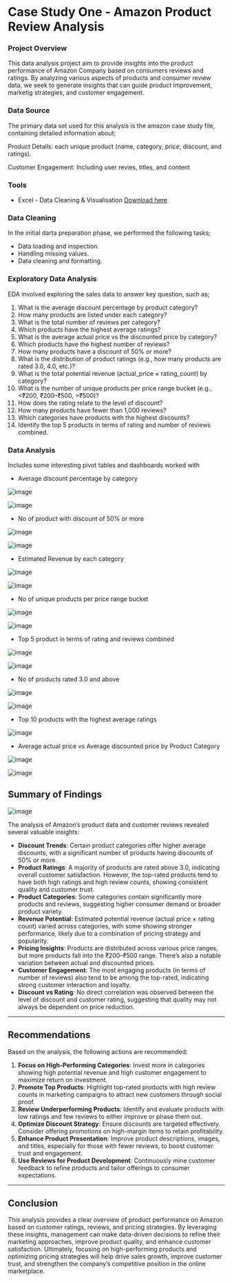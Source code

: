 # Case Study One - Amazon Product Review Analysis

### Project Overview

This data analysis project aim to provide insights into the product performance of Amazon Company based on consumers reviews and ratings. By analyzing various aspects of products and consumer review data, we seek to generate insights that can guide product improvement, marketig strategies, and customer engagement.

### Data Source

The primary data set used for this analysis is the amazon case study file, containing detailed information about;

Product Details: each unique product (name, category, price, discount, and ratings).

Customer Engagement: Including user revies, titles, and content

### Tools

- Excel - Data Cleaning & Visualisation [Download here](https://microaoft.com)

### Data Cleaning

In the initial darta preparation phase, we performed the following tasks;

- Data loading and inspection.
- Handling missing values.
- Data cleaning and formatting.

### Exploratory Data Analysis

EDA involved exploring the sales data to answer key question, such as;

1. What is the average discount percentage by product category? 
2. How many products are listed under each category? 
3. What is the total number of reviews per category?  
4. Which products have the highest average ratings? 
5. What is the average actual price vs the discounted price by category? 
6. Which products have the highest number of reviews? 
7. How many products have a discount of 50% or more? 
8. What is the distribution of product ratings (e.g., how many products are rated 3.0, 
4.0, etc.)? 
9. What is the total potential revenue (actual_price × rating_count) by category? 
10. What is the number of unique products per price range bucket (e.g., <₹200, 
₹200–₹500, >₹500)? 
11. How does the rating relate to the level of discount? 
12. How many products have fewer than 1,000 reviews? 
13. Which categories have products with the highest discounts? 
14. Identify the top 5 products in terms of rating and number of reviews combined.

### Data Analysis

Includes some interesting pivot tables and dashboards worked with

- Average discount percentage by category

![image](https://github.com/user-attachments/assets/375abfb2-ed3b-4320-8f0a-66937084c2ee)

![image](https://github.com/user-attachments/assets/ff0fb4f3-1429-463b-9a80-c3b1c9ef3c16)


- No of  product with discount of 50% or more	
		
![image](https://github.com/user-attachments/assets/83f04894-4572-4a6b-8613-c754e46a55fd)

![image](https://github.com/user-attachments/assets/1d8297f5-bfa7-46d7-8cd9-4a2eb430804a)


- Estimated Revenue by each category	

![image](https://github.com/user-attachments/assets/eb35473a-db85-493f-8016-f3bcda1502ea)

![image](https://github.com/user-attachments/assets/20fcfe94-c874-4756-8f29-7c2fae97b9bc)


- No of unique products per price range bucket 	

![image](https://github.com/user-attachments/assets/ee03c019-7f70-4c34-b1d1-4829d2cf4d95)

![image](https://github.com/user-attachments/assets/8507b1f8-99b0-4aa9-aeb8-8faf43e585d8)


- Top 5 product in terms of rating and reviews combined	

![image](https://github.com/user-attachments/assets/ba93e1cd-c0d9-4c5c-8e27-62cce3513094)

![image](https://github.com/user-attachments/assets/9c774c8b-d3db-49dc-b9ef-a9261e99fd9f)


- No of products rated 3.0 and above	
	
![image](https://github.com/user-attachments/assets/56f22e9e-5b2a-4355-9d7a-043d1aeb47c7)

![image](https://github.com/user-attachments/assets/732f3b78-755f-47e4-83c0-7f8d0d4d59e6)


- Top 10 products with the highest average ratings	

![image](https://github.com/user-attachments/assets/db5cafcf-4a4a-459e-9c3c-5cbe348db5e1)


- Average actual price vs Average discounted price by Product Category		

![image](https://github.com/user-attachments/assets/e1d8883e-044b-4766-812d-8657fa5ffa1c)

![image](https://github.com/user-attachments/assets/2de4d5e0-f551-469a-b430-9be52f40d0a6)

## **Summary of Findings**

![image](https://github.com/user-attachments/assets/4fb4fc86-df5a-4232-bede-4e042c0f8511)


The analysis of Amazon’s product data and customer reviews revealed several valuable insights:

* **Discount Trends**: Certain product categories offer higher average discounts, with a significant number of products having discounts of 50% or more.
* **Product Ratings**: A majority of products are rated above 3.0, indicating overall customer satisfaction. However, the top-rated products tend to have both high ratings and high review counts, showing consistent quality and customer trust.
* **Product Categories**: Some categories contain significantly more products and reviews, suggesting higher consumer demand or broader product variety.
* **Revenue Potential**: Estimated potential revenue (actual price × rating count) varied across categories, with some showing stronger performance, likely due to a combination of pricing strategy and popularity.
* **Pricing Insights**: Products are distributed across various price ranges, but more products fall into the ₹200–₹500 range. There’s also a notable variation between actual and discounted prices.
* **Customer Engagement**: The most engaging products (in terms of number of reviews) also tend to be among the top-rated, indicating strong customer interaction and loyalty.
* **Discount vs Rating**: No direct correlation was observed between the level of discount and customer rating, suggesting that quality may not always be dependent on price reduction.

---

## **Recommendations**

Based on the analysis, the following actions are recommended:

1. **Focus on High-Performing Categories**: Invest more in categories showing high potential revenue and high customer engagement to maximize return on investment.
2. **Promote Top Products**: Highlight top-rated products with high review counts in marketing campaigns to attract new customers through social proof.
3. **Review Underperforming Products**: Identify and evaluate products with low ratings and few reviews to either improve or phase them out.
4. **Optimize Discount Strategy**: Ensure discounts are targeted effectively. Consider offering promotions on high-margin items to retain profitability.
5. **Enhance Product Presentation**: Improve product descriptions, images, and titles, especially for those with fewer reviews, to boost customer trust and engagement.
6. **Use Reviews for Product Development**: Continuously mine customer feedback to refine products and tailor offerings to consumer expectations.

---

## **Conclusion**

This analysis provides a clear overview of product performance on Amazon based on customer ratings, reviews, and pricing strategies. By leveraging these insights, management can make data-driven decisions to refine their marketing approaches, improve product quality, and enhance customer satisfaction. Ultimately, focusing on high-performing products and optimizing pricing strategies will help drive sales growth, improve customer trust, and strengthen the company’s competitive position in the online marketplace.


